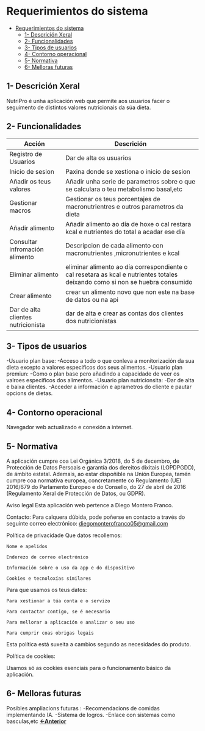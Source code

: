 # Requerimientos do sistema

- [Requerimientos do sistema](#requerimientos-do-sistema)
  - [1- Descrición Xeral](#1--descrición-xeral)
  - [2- Funcionalidades](#2--funcionalidades)
  - [3- Tipos de usuarios](#3--tipos-de-usuarios)
  - [4- Contorno operacional](#4--contorno-operacional)
  - [5- Normativa](#5--normativa)
  - [6- Melloras futuras](#6--melloras-futuras)


## 1- Descrición Xeral

NutriPro é unha aplicación web que permite aos usuarios facer o seguimento de distintos valores nutricionais da súa dieta.

## 2- Funcionalidades

| Acción   |  Descrición        |
|----------|--------------------|
| Registro de Usuarios   | Dar de alta os usuarios|
| Inicio de sesion | Paxina donde se xestiona o inicio de sesion|
| Añadir os teus valores  | Añadir unha serie de parametros sobre o que se calculara o teu metabolismo basal,etc |
| Gestionar macros  | Gestionar os teus porcentajes de macronutrientres e outros parametros da dieta|
| Añadir alimento  | Añadir alimento ao día de hoxe o cal restara kcal e nutrientes do total a acadar ese día|
| Consultar infromación alimento  | Descripcion de cada alimento con macronutrientes ,micronutrientes e kcal|
| Eliminar alimento  | eliminar alimento ao día correspondiente o cal resetara as kcal e nutrientes totales deixando como si non se huebra consumido|
| Crear alimento  | crear un alimento novo que non este na base de datos ou na api|
| Dar de alta clientes nutricionista  | dar de alta e crear as contas dos clientes dos nutricionistas |

## 3- Tipos de usuarios

-Usuario plan base: 
        -Acceso a todo o que conleva a monitorización da sua dieta excepto a valores especificos dos seus alimentos.
-Usuario plan premiun:
        -Como o plan base pero añadindo a capacidade de veer os valroes especificos dos alimentos.
-Usuario plan nutricionsita:
        -Dar de alta e baixa clientes.
        -Acceder a información e aprametros do cliente e pautar opcions de dietas.
## 4- Contorno operacional

Navegador web actualizado e conexión a internet.

## 5- Normativa
A aplicación cumpre coa Lei Orgánica 3/2018, do 5 de decembro, de Protección de Datos Persoais e garantía dos dereitos dixitais (LOPDPGDD), de ámbito estatal. Ademais, ao estar dispoñible na Unión Europea, tamén cumpre coa normativa europea, concretamente co Regulamento (UE) 2016/679 do Parlamento Europeo e do Consello, do 27 de abril de 2016 (Regulamento Xeral de Protección de Datos, ou GDPR).

Aviso legal
Esta aplicación web pertence a Diego Montero Franco.

Contacto:
Para calquera dúbida, pode poñerse en contacto a través do seguinte correo electrónico: diegomonterofranco05@gmail.com

Política de privacidade
  Que datos recollemos:

    Nome e apelidos

    Enderezo de correo electrónico

    Información sobre o uso da app e do dispositivo

    Cookies e tecnoloxías similares

  Para que usamos os teus datos:

    Para xestionar a túa conta e o servizo

    Para contactar contigo, se é necesario

    Para mellorar a aplicación e analizar o seu uso

    Para cumprir coas obrigas legais

Esta política está suxeita a cambios segundo as necesidades do produto.

Política de cookies:

  Usamos só as cookies esenciais para o funcionamento básico da aplicación.

## 6- Melloras futuras

Posibles ampliacions futuras :
  -Recomendacions de comidas implementando IA.
  -Sistema de logros.
  -Enlace con sistemas como basculas,etc
[**<-Anterior**](../../README.md)

